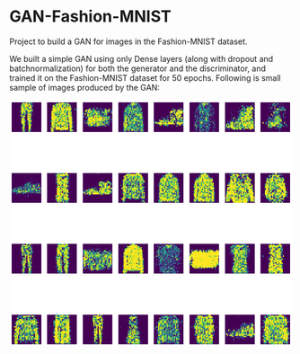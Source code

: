 # GAN-Fashion-MNIST
Project to build a GAN for images in the Fashion-MNIST dataset. 

We built a simple GAN using only Dense layers (along with dropout and batchnormalization) for both the generator and the discriminator, and trained it on the Fashion-MNIST dataset for 50 epochs. Following is small sample of images produced by the GAN:

![Sample images produced by the GAN](Sample-GAN-Images/download.png)
